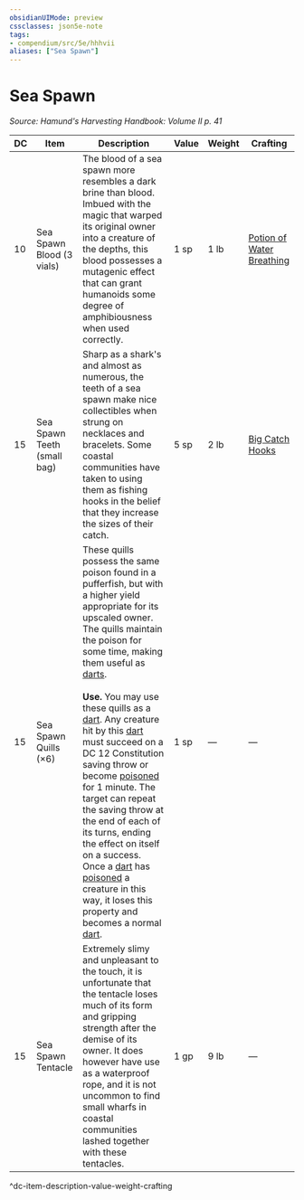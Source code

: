 ```yaml
---
obsidianUIMode: preview
cssclasses: json5e-note
tags:
- compendium/src/5e/hhhvii
aliases: ["Sea Spawn"]
---
```

# Sea Spawn
*Source: Hamund's Harvesting Handbook: Volume II p. 41* 

| DC | Item | Description | Value | Weight | Crafting |
|----|------|-------------|-------|--------|----------|
| 10 | Sea Spawn Blood (3 vials) | The blood of a sea spawn more resembles a dark brine than blood. Imbued with the magic that warped its original owner into a creature of the depths, this blood possesses a mutagenic effect that can grant humanoids some degree of amphibiousness when used correctly. | 1 sp | 1 lb | [Potion of Water Breathing](compendium/items/potion-of-water-breathing.md) |
| 15 | Sea Spawn Teeth (small bag) | Sharp as a shark's and almost as numerous, the teeth of a sea spawn make nice collectibles when strung on necklaces and bracelets. Some coastal communities have taken to using them as fishing hooks in the belief that they increase the sizes of their catch. | 5 sp | 2 lb | [Big Catch Hooks](compendium/items/big-catch-hooks-hhhvii.md) |
| 15 | Sea Spawn Quills (×6) | These quills possess the same poison found in a pufferfish, but with a higher yield appropriate for its upscaled owner. The quills maintain the poison for some time, making them useful as [darts](compendium/items/dart.md).<br /><br />**Use.** You may use these quills as a [dart](compendium/items/dart.md). Any creature hit by this [dart](compendium/items/dart.md) must succeed on a DC 12 Constitution saving throw or become [poisoned](/compendium/rules/conditions.md#Poisoned) for 1 minute. The target can repeat the saving throw at the end of each of its turns, ending the effect on itself on a success. Once a [dart](compendium/items/dart.md) has [poisoned](/compendium/rules/conditions.md#Poisoned) a creature in this way, it loses this property and becomes a normal [dart](compendium/items/dart.md). | 1 sp | — | — |
| 15 | Sea Spawn Tentacle | Extremely slimy and unpleasant to the touch, it is unfortunate that the tentacle loses much of its form and gripping strength after the demise of its owner. It does however have use as a waterproof rope, and it is not uncommon to find small wharfs in coastal communities lashed together with these tentacles. | 1 gp | 9 lb | — |
^dc-item-description-value-weight-crafting